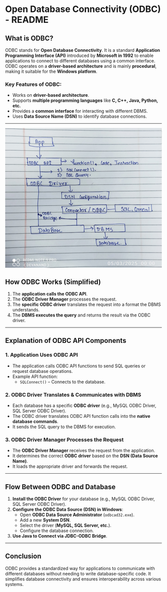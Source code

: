 # Open Database Connectivity (ODBC) - README

## What is ODBC?
ODBC stands for **Open Database Connectivity**. It is a standard **Application Programming Interface (API)** introduced by **Microsoft in 1992** to enable applications to connect to different databases using a common interface. ODBC operates on a **driver-based architecture** and is mainly **procedural**, making it suitable for the **Windows platform**.

### Key Features of ODBC:
- Works on **driver-based architecture**.
- Supports **multiple programming languages** like **C, C++, Java, Python, etc.**
- Provides a **common interface** for interacting with different DBMS.
- Uses **Data Source Name (DSN)** to identify database connections.

---

![Alt text](../../ODBC_Img.jpg) 


## How ODBC Works (Simplified)
1. The **application calls the ODBC API**.
2. The **ODBC Driver Manager** processes the request.
3. The **specific ODBC driver** translates the request into a format the DBMS understands.
4. The **DBMS executes the query** and returns the result via the ODBC driver.

---

## Explanation of ODBC API Components

### 1. **Application Uses ODBC API**
- The application calls ODBC API functions to send SQL queries or request database operations.
- Example API function:
  - `SQLConnect()` – Connects to the database.

### 2. **ODBC Driver Translates & Communicates with DBMS**
- Each database has a specific **ODBC driver** (e.g., MySQL ODBC Driver, SQL Server ODBC Driver).
- The ODBC driver translates ODBC API function calls into the **native database commands**.
- It sends the SQL query to the DBMS for execution.

### 3. **ODBC Driver Manager Processes the Request**
- The **ODBC Driver Manager** receives the request from the application.
- It determines the correct **ODBC driver** based on the **DSN (Data Source Name)**.
- It loads the appropriate driver and forwards the request.

---

## Flow Between ODBC and Database
1. **Install the ODBC Driver** for your database (e.g., MySQL ODBC Driver, SQL Server ODBC Driver).
2. **Configure the ODBC Data Source (DSN) in Windows**:
   - Open **ODBC Data Source Administrator** (`odbcad32.exe`).
   - Add a new **System DSN**.
   - Select the driver (**MySQL, SQL Server, etc.**).
   - Configure the database connection.
3. **Use Java to Connect via JDBC-ODBC Bridge**.

---

## Conclusion
ODBC provides a standardized way for applications to communicate with different databases without needing to write database-specific code. It simplifies database connectivity and ensures interoperability across various systems.

